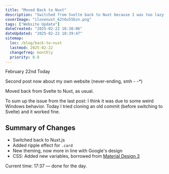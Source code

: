 ```yaml
---
title: "Moved Back to Nuxt"
description: "Switched from Svelte back to Nuxt because I was too lazy to fix open graph issues"
coverImage: "ilovenuxt_62t6u55bzn.png"
tags: ["Website Update"]
dateCreated: "2025-02-22 10:38:06"
dateUpdated: "2025-02-22 10:39:47"
sitemap:
  loc: /blog/back-to-nuxt
  lastmod: 2025-02-22
  changefreq: monthly
  priority: 0.8
---
```


February 22nd Today

Second post now about my own website (never-ending, smh - -*)

Moved back from Svelte to Nuxt, as usual.

To sum up the issue from the last post: I think it was due to some weird Windows behavior. Today I tried cloning an old commit (before switching to Svelte) and it worked fine.

## Summary of Changes

- Switched back to Nuxt.js  
- Added ripple effect for `.card`  
- New theming, now more in line with Google's design  
- CSS: Added new variables, borrowed from [Material Design 3](https://m3.material.io)

Current time: 17:37 — done for the day.
